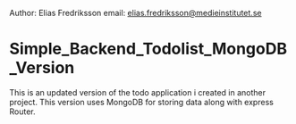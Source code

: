 Author: Elias Fredriksson
email: elias.fredriksson@medieinstitutet.se

# Simple_Backend_Todolist_MongoDB_Version

This is an updated version of the todo application i created in another project.
This version uses MongoDB for storing data along with express Router.
